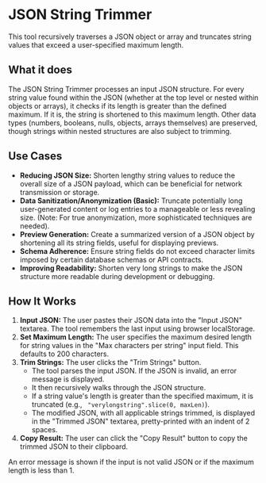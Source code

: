 # JSON String Trimmer

This tool recursively traverses a JSON object or array and truncates string values that exceed a user-specified maximum length.

## What it does

The JSON String Trimmer processes an input JSON structure. For every string value found within the JSON (whether at the top level or nested within objects or arrays), it checks if its length is greater than the defined maximum. If it is, the string is shortened to this maximum length. Other data types (numbers, booleans, nulls, objects, arrays themselves) are preserved, though strings within nested structures are also subject to trimming.

## Use Cases

- **Reducing JSON Size:** Shorten lengthy string values to reduce the overall size of a JSON payload, which can be beneficial for network transmission or storage.
- **Data Sanitization/Anonymization (Basic):** Truncate potentially long user-generated content or log entries to a manageable or less revealing size. (Note: For true anonymization, more sophisticated techniques are needed).
- **Preview Generation:** Create a summarized version of a JSON object by shortening all its string fields, useful for displaying previews.
- **Schema Adherence:** Ensure string fields do not exceed character limits imposed by certain database schemas or API contracts.
- **Improving Readability:** Shorten very long strings to make the JSON structure more readable during development or debugging.

## How It Works

1.  **Input JSON:** The user pastes their JSON data into the "Input JSON" textarea. The tool remembers the last input using browser localStorage.
2.  **Set Maximum Length:** The user specifies the maximum desired length for string values in the "Max characters per string" input field. This defaults to 200 characters.
3.  **Trim Strings:** The user clicks the "Trim Strings" button.
    - The tool parses the input JSON. If the JSON is invalid, an error message is displayed.
    - It then recursively walks through the JSON structure.
    - If a string value's length is greater than the specified maximum, it is truncated (e.g., ` "verylongstring".slice(0, maxLen)`).
    - The modified JSON, with all applicable strings trimmed, is displayed in the "Trimmed JSON" textarea, pretty-printed with an indent of 2 spaces.
4.  **Copy Result:** The user can click the "Copy Result" button to copy the trimmed JSON to their clipboard.

An error message is shown if the input is not valid JSON or if the maximum length is less than 1.
